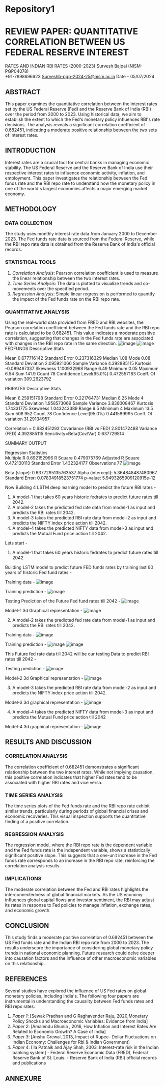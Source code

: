 # Repository1
 # REVIEW PAPER: QUANTITATIVE CORRELATION BETWEEN US FEDERAL RESERVE INTEREST 
RATES AND INDIAN RBI RATES (2000-2023) 
Survesh Bajpai (NISM-PGP04078)       
+91-7898696623 
Surveshb-pgp-2024-25@nism.ac.in 
Date – 05/07/2024 
## ABSTRACT 
This paper examines the quantitative correlation between the interest rates set by the US Federal Reserve (Fed) 
and the Reserve Bank of India (RBI) over the period from 2000 to 2023. Using historical data, we aim to establish 
the extent to which the Fed's monetary policy influences RBI's rate decisions. The analysis reveals a significant 
correlation coefficient of 0.682451, indicating a moderate positive relationship between the two sets of interest 
rates. 
## INTRODUCTION 
Interest rates are a crucial tool for central banks in managing economic stability. The US Federal Reserve and the 
Reserve Bank of India use their respective interest rates to influence economic activity, inflation, and employment. 
This paper investigates the relationship between the Fed funds rate and the RBI repo rate to understand how the 
monetary policy in one of the world's largest economies affects a major emerging market economy. 
## METHODOLOGY 
### DATA COLLECTION 
The study uses monthly interest rate data from January 2000 to December 2023. The Fed funds rate data is 
sourced from the Federal Reserve, while the RBI repo rate data is obtained from the Reserve Bank of India's official 
records.  
### STATISTICAL TOOLS 
1. *Correlation Analysis*: Pearson correlation coefficient is used to measure the linear relationship between the 
two interest rates. 
2. *Time Series Analysis*: The data is plotted to visualize trends and co-movements over the specified period. 
3. *Regression Analysis*: Simple linear regression is performed to quantify the impact of the Fed funds rate on the 
RBI repo rate. 
### QUANTITATIVE ANALYSIS 
Using the real-world data provided from FRED and RBI websites, the Pearson correlation coefficient between the 
Fed funds rate and the RBI repo rate is calculated to be 0.682451. This value indicates a moderate positive 
correlation, suggesting that changes in the Fed funds rate are associated with changes in the RBI repo rate in the 
same direction. 
![image](https://github.com/user-attachments/assets/03455b52-f4f1-4c24-93b9-0fa7830e464a)
![image](https://github.com/user-attachments/assets/e2270072-c796-4301-8390-24cd3dd2d06f)
FEDFUNDS Descriptive Stats	
	
Mean	0.677716142
Standard Error	0.237316329
Median	1.08
Mode	0.08
Standard Deviation	2.095921066
Sample Variance	4.392885115
Kurtosis	-0.089497337
Skewness	1.100932968
Range	6.49
Minimum	0.05
Maximum	6.54
Sum	141.9
Count	78
Confidence Level(95.0%)	0.472557183
Coeff. Of variation	309.2623792
	
	
RBIRATES Descriptive Stats	
	
Mean	6.259151798
Standard Error	0.221764731
Median	6.25
Mode	4
Standard Deviation	1.958573069
Sample Variance	3.836008467
Kurtosis	1.74331775
Skewness	1.043243389
Range	9.5
Minimum	4
Maximum	13.5
Sum	508.952
Count	78
Confidence Level(95.0%)	0.441589995
Coeff. Of variation	31.29134957
	
	
Correlation = 	0.682451292
Covariance (RBI vs FED)	2.801472488
Variance (FED)	4.392885115
Sensitivity=Beta(Cov/Var)	0.637729514
	
SUMMARY OUTPUT	
	
Regression Statistics	
Multiple R	0.692152996
R Square	0.479075769
Adjusted R Square	0.472130113
Standard Error	1.432324177
Observations	77
![image](https://github.com/user-attachments/assets/7c2df257-272b-4878-a85a-d1c269a4fd20)

Beta (slope): 0.6377295135763537
Alpha (intercept): 5.364848487480967
Standard Error: 0.07834918523751774
p-value: 5.9493265909120915e-12

Now Building 4 LSTM deep learning model to predict the future RBI rates -

1) A model-1 that takes 60 years historic fedrates to predict future rates till 2042.
2) A model-2 takes the predicted fed rate data from model-1 as input and predicts the RBI rates till 2042.
3) A model-3 takes the predicted RBI rate data from model-2 as input and predicts the NIFTY index price action till 2042.
4) A model-4 takes the predicted NIFTY    data from model-3 as input and predicts the Mutual Fund price action till 2042.

Lets start -

1) A model-1 that takes 60 years historic fedrates to predict future rates till 2042.
   
Building LSTM model to predict future FED funds rates by training last 60 years of historic Fed fund rates -

Training data -
![image](https://github.com/user-attachments/assets/f3929433-ae52-49a3-ac4d-3135c207ca47)

Training prediction -
![image](https://github.com/user-attachments/assets/9791d963-48b7-4280-8aba-5746ab9c7415)


Testing Prediction of the Future Fed fund rates till 2042 -
![image](https://github.com/user-attachments/assets/4489b34a-1d0e-4419-b722-036c9e06690a)

Model-1 3d Graphical representation -
![image](https://github.com/user-attachments/assets/5e88dc99-5f29-4e0c-9e96-ad5468de470c)



2) A model-2 takes the predicted fed rate data from model-1 as input and predicts the RBI rates till 2042.

Training data -
![image](https://github.com/user-attachments/assets/f81f91f4-7c01-4ccf-a84a-86cc30194a02)

Training prediction -
![image](https://github.com/user-attachments/assets/3d48bb7b-d79b-4156-a172-d7ee4f4ef73c)
![image](https://github.com/user-attachments/assets/c8a63e68-b6ee-4546-b7a4-bd4e2a5747ae)


This Future fed rate data till 2042 will be our testing Data to predict RBI rates till 2042 -

Testing prediction - 
![image](https://github.com/user-attachments/assets/ad1eb8e1-8434-4b97-9290-7758bfca5bfb)

Model-2 3d Graphical representation -
![image](https://github.com/user-attachments/assets/feb144bb-7129-4bf8-af6d-5ac387a0181c)

3) A model-3 takes the predicted RBI rate data from model-2 as input and predicts the NIFTY index price action till 2042.

Model-3 3d graphical representation -
![image](https://github.com/user-attachments/assets/7d63802e-6088-4069-82f9-8b5cec901b5f)


4) A model-4 takes the predicted NIFTY    data from model-3 as input and predicts the Mutual Fund price action till 2042

Model-4 3d graphical representation -
![image](https://github.com/user-attachments/assets/7d63802e-6088-4069-82f9-8b5cec901b5f)


## RESULTS AND DISCUSSION 
### CORRELATION ANALYSIS 
The correlation coefficient of 0.682451 demonstrates a significant relationship between the two interest rates. 
While not implying causation, this positive correlation indicates that higher Fed rates tend to be associated with 
higher RBI rates and vice versa. 
### TIME SERIES ANALYSIS 
The time series plots of the Fed funds rate and the RBI repo rate exhibit similar trends, particularly during periods 
of global financial crises and economic recoveries. This visual inspection supports the quantitative finding of a 
positive correlation. 
### REGRESSION ANALYSIS 
The regression model, where the RBI repo rate is the dependent variable and the Fed funds rate is the 
independent variable, shows a statistically significant positive slope. This suggests that a one-unit increase in the 
Fed funds rate corresponds to an increase in the RBI repo rate, reinforcing the correlation analysis results. 
### IMPLICATIONS 
The moderate correlation between the Fed and RBI rates highlights the interconnectedness of global financial 
markets. As the US economy influences global capital flows and investor sentiment, the RBI may adjust its rates in 
response to Fed policies to manage inflation, exchange rates, and economic growth. 
## CONCLUSION 
This study finds a moderate positive correlation of 0.682451 between the US Fed funds rate and the Indian RBI 
repo rate from 2000 to 2023. The results underscore the importance of considering global monetary policy trends 
in national economic planning. Future research could delve deeper into causation factors and the influence of 
other macroeconomic variables on this relationship. 
## REFERENCES 
Several studies have explored the influence of US Fed rates on global monetary policies, including India's. The 
following four papers are instrumental in understanding the causality between Fed funds rates and RBI repo rates: 
1. *Paper 1*: [Sewak Pradhan and G Raghavender Raju, 2020,Monetary Policy Shocks and Macroeconomic 
Variables: Evidence from India]  
2. *Paper 2*: [Amalendu Bhunia , 2016, How Inflation and Interest Rates Are Related to Economic Growth? A Case 
of India] 
3. *Paper 3*: [Anshu Grewal, 2013, Impact of Rupee- Dollar Fluctuations on Indian Economy: Challenges for Rbi & 
Indian Government] 
4. *Paper 4*: [Ila Patnaik and Ajay Shah, 2003, Interest-rate risk in the Indian banking system] - Federal Reserve Economic Data (FRED), Federal Reserve Bank of St. Louis. - Reserve Bank of India (RBI) official records and publications 
## ANNEXURE 
